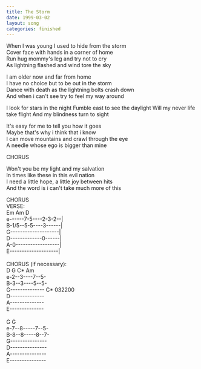 ```yaml
---
title: The Storm
date: 1999-03-02
layout: song
categories: finished
---
```

When I was young I used to hide from the storm  
Cover face with hands in a corner of home  
Run hug mommy's leg and try not to cry  
As lightning flashed and wind tore the sky

I am older now and far from home  
I have no choice but to be out in the storm  
Dance with death as the lightning bolts crash down  
And when i can't see try to feel my way around

<div class="chorus">I look for stars in the night  
Fumble east to see the daylight  
Will my never life take flight  
And my blindness turn to sight</div>

It's easy for me to tell you how it goes  
Maybe that's why i think that i know  
I can move mountains and crawl through the eye  
A needle whose ego is bigger than mine

<div class="chorus">CHORUS</div>

Won't you be my light and my salvation  
In times like these in this evil nation  
I need a little hope, a little joy between hits  
And the word is i can't take much more of this

<div class="chorus">CHORUS</div>
<div class="chords">
  VERSE:<br/>
   Em Am D<br/>
  e------7-5----2-3-2--|<br/>
  B-1/5--5-5----3------|<br/>
  G--------------------|<br/>
  D-------------0------|<br/>
  A-0------------------|<br/>
  E--------------------|<br/>
  <br/>
  CHORUS (if necessary):<br/>
   D G C* Am<br/>
  e-2--3----7--5-<br/>
  B-3--3----5--5-<br/>
  G-------------- C* 032200<br/>
  D--------------<br/>
  A--------------<br/>
  E--------------<br/>
  <br/>
   G G<br/>
  e-7--8-----7--5-<br/>
  B-8--8-----8--7-<br/>
  G---------------<br/>
  D---------------<br/>
  A---------------<br/>
  E---------------
</div>
